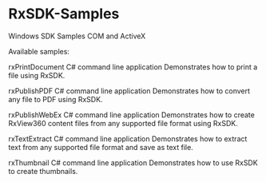 # RxSDK-Samples
Windows SDK Samples 
COM and ActiveX

Available samples:

rxPrintDocument
C# command line application
Demonstrates how to print a file using RxSDK.

rxPublishPDF
C# command line application
Demonstrates how to convert any file to PDF using RxSDK.

rxPublishWebEx
C# command line application
Demonstrates how to create RxView360 content files from any supported file format using RxSDK.

rxTextExtract
C# command line application
Demonstrates how to extract text from any supported file format and save as text file.

rxThumbnail
C# command line application
Demonstrates how to use RxSDK to create thumbnails.
